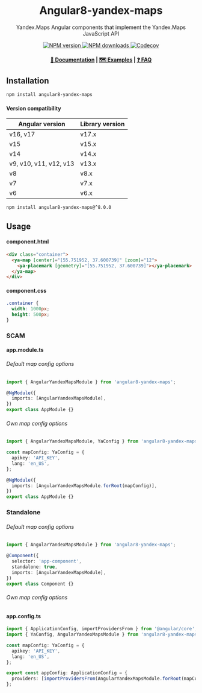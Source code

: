 <h1 align="center">Angular8-yandex-maps</h1>
<p align="center">Yandex.Maps Angular components that implement the Yandex.Maps JavaScript API</p>

<p align="center">
  <a href="https://www.npmjs.com/package/angular8-yandex-maps">
    <img src="https://img.shields.io/npm/v/angular8-yandex-maps" alt="NPM version">
  </a>

  <a href="https://www.npmjs.com/package/angular8-yandex-maps">
    <img src="https://img.shields.io/npm/dm/angular8-yandex-maps?color=blue" alt="NPM downloads">
  </a>

  <a href="https://codecov.io/gh/ddubrava/angular8-yandex-maps">
    <img src="https://codecov.io/gh/ddubrava/angular8-yandex-maps/branch/main/graph/badge.svg?token=ZU50NBBBH6" alt="Codecov">
  </a>
</p>

<h4 align="center">
  <a href="https://ddubrava.github.io/angular8-yandex-maps">📄 Documentation</a> |
  <a href="https://ddubrava.github.io/angular8-yandex-maps/#/examples">🗺️ Examples</a> |
  <a href="https://ddubrava.github.io/angular8-yandex-maps/#/faq">❓ FAQ</a>
</h4>

## Installation

```bash
npm install angular8-yandex-maps
```

#### Version compatibility

| Angular version        | Library version |
| ---------------------- | --------------- |
| v16, v17               | v17.x           |
| v15                    | v15.x           |
| v14                    | v14.x           |
| v9, v10, v11, v12, v13 | v13.x           |
| v8                     | v8.x            |
| v7                     | v7.x            |
| v6                     | v6.x            |

```bash
npm install angular8-yandex-maps@^8.0.0
```

## Usage

#### component.html

```html
<div class="container">
  <ya-map [center]="[55.751952, 37.600739]" [zoom]="12">
    <ya-placemark [geometry]="[55.751952, 37.600739]"></ya-placemark>
  </ya-map>
</div>
```

#### component.css

```css
.container {
  width: 1000px;
  height: 500px;
}
```

### SCAM

#### app.module.ts

###### Default map config options

```typescript
import { AngularYandexMapsModule } from 'angular8-yandex-maps';

@NgModule({
  imports: [AngularYandexMapsModule],
})
export class AppModule {}
```

###### Own map config options

```typescript
import { AngularYandexMapsModule, YaConfig } from 'angular8-yandex-maps';

const mapConfig: YaConfig = {
  apikey: 'API_KEY',
  lang: 'en_US',
};

@NgModule({
  imports: [AngularYandexMapsModule.forRoot(mapConfig)],
})
export class AppModule {}
```

### Standalone

###### Default map config options

```typescript
import { AngularYandexMapsModule } from 'angular8-yandex-maps';

@Component({
  selector: 'app-component',
  standalone: true,
  imports: [AngularYandexMapsModule],
})
export class Component {}
```

###### Own map config options

#### app.config.ts

```typescript
import { ApplicationConfig, importProvidersFrom } from '@angular/core';
import { YaConfig, AngularYandexMapsModule } from 'angular8-yandex-maps';

const mapConfig: YaConfig = {
  apikey: 'API_KEY',
  lang: 'en_US',
};

export const appConfig: ApplicationConfig = {
  providers: [importProvidersFrom(AngularYandexMapsModule.forRoot(mapConfig))],
};
```
